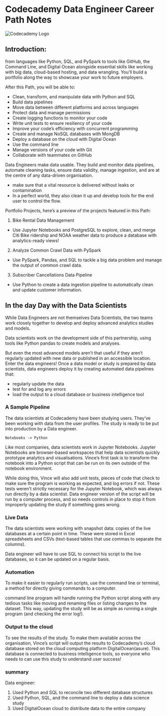 # Codecademy Data Engineer Career Path Notes

![Codecademy Logo](https://upload.wikimedia.org/wikipedia/commons/6/6c/Codecademy.svg)

## Introduction:
from languages like Python, SQL, and PySpark to tools like GitHub, the Command Line, and Digital Ocean alongside essential skills like working with big data, cloud-based hosting, and data wrangling. You’ll build a portfolio along the way to showcase your work to future employers.

After this Path, you will be able to:
- Clean, transform, and manipulate data with Python and SQL
- Build data pipelines
- Move data between different platforms and across languages
- Protect data and manage permissions
- Create logging functions to monitor your code
- Write unit tests to ensure resiliency of your code
- Improve your code’s efficiency with concurrent programming
- Create and manage NoSQL databases with MongDB
- Deploy a database on the cloud with Digital Ocean
- Use the command line
- Manage versions of your code with Git
- Collaborate with teammates on GitHub

Data Engineers make data usable. They build and monitor data pipelines, automate cleaning tasks, ensure data validity, manage ingestion, and are at the centre of any data-driven organisation.
- make sure that a vital resource is delivered without leaks or contamination
- In a perfect world, they also clean it up and develop tools for the end user to control the flow.

Portfolio Projects, here’s a preview of the projects featured in this Path:

1. Bike Rental Data Management
  - Use Jupyter Notebooks and PostgreSQL to explore, clean, and merge Citi Bike ridership and NOAA weather data to produce a database with analytics-ready views!
2. Analyze Common Crawl Data with PySpark
  - Use PySpark, Pandas, and SQL to tackle a big data problem and manage the output of common crawl data.
3. Subscriber Cancellations Data Pipeline
  - Use Python to create a data ingestion pipeline to automatically clean and update customer information.

## In the day Day with the Data Scientists
While Data Engineers are not themselves Data Scientists, the two teams work closely together to develop and deploy advanced analytics studies and models.

Data scientists work on the development side of this partnership, using tools like Python pandas to create models and analyses.

But even the most advanced models aren’t that useful if they aren’t regularly updated with new data or published in an accessible location. Enter the data engineers! Once a data model or study is prepared by data scientists, data engineers deploy it by creating automated data pipelines that:

- regularly update the data
- test for and log any errors
- load the output to a cloud database or business intelligence tool

### A Sample Pipeline
The data scientists at Codecademy have been studying users. They’ve been working with data from the user profiles. The study is ready to be put into production by a Data engineer.

`Notebooks -> Python`

Like most companies, data scientists work in Jupyter Notebooks. Jupyter Notebooks are browser-based workspaces that help data scientists quickly prototype analytics and visualisations. Vince’s first task is to transform the notebook into a Python script that can be run on its own outside of the notebook environment.

While doing this, Vince will also add unit tests, pieces of code that check to make sure the program is working as expected, and log errors if not. These tests weren’t strictly necessary for the Jupyter Notebook, which was always run directly by a data scientist. Data engineer version of the script will be run by a computer process, and so needs controls in place to stop it from improperly updating the study if something goes wrong.


### Live Data

The data scientists were working with snapshot data: copies of the live databases at a certain point in time. These were stored in Excel spreadsheets and CSVs (text-based tables that use commas to separate the columns).

Data engineer will have to use SQL to connect his script to the live databases, so it can be updated on a regular basis.


### Automation
To make it easier to regularly run scripts, use the command line or terminal, a method for directly giving commands to a computer.

command line program will handle running the Python script along with any tedious tasks like moving and renaming files or listing changes to the dataset. This way, updating the study will be as simple as running a single program (and checking the error log!).


### Output to the cloud
To see the results of the study. To make them available across the organisation, Vince’s script will output the results to Codecademy’s cloud database stored on the cloud computing platform DigitalOcean(asure). This database is connected to business intelligence tools, so everyone who needs to can use this study to understand user success!



### summary
Data engineer:
1. Used Python and SQL to reconcile two different database structures
2. Used Python, SQL, and the command line to deploy a data science study
3. Used DigitalOcean cloud to distribute data to the entire company


